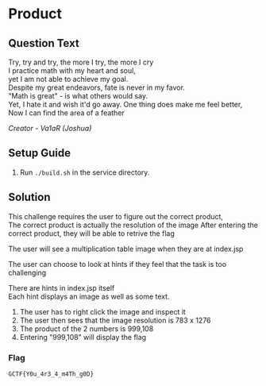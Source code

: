 # Product

## Question Text

Try, try and try, 
the more I try, the more I cry  
I practice math with my heart and soul,  
yet I am not able to achieve my goal.    
Despite my great endeavors,
fate is never in my favor.  
"Math is great" - 
is what others would say.  
Yet, I hate it and wish it'd go away.
One thing does make me feel better,
Now I can find the area of a feather


*Creator - Va1aR (Joshua)*


## Setup Guide
1. Run `./build.sh` in the service directory.

## Solution
	
This challenge requires the user to figure out the correct product,  
The correct product is actually the resolution of the image 
After entering the correct product, they will be able to retrive the flag

The user will see a multiplication table image when they are at index.jsp

The user can choose to look at hints if they feel that the task is too challenging

There are hints in index.jsp itself  
Each hint displays an image as well as some text.

1. The user has to right click the image and inspect it
2. The user then sees that the image resolution is 783 x 1276
3. The product of the 2 numbers is 999,108
4. Entering "999,108" will display the flag
	
### Flag
`GCTF{Y0u_4r3_4_m4Th_g0D} `


